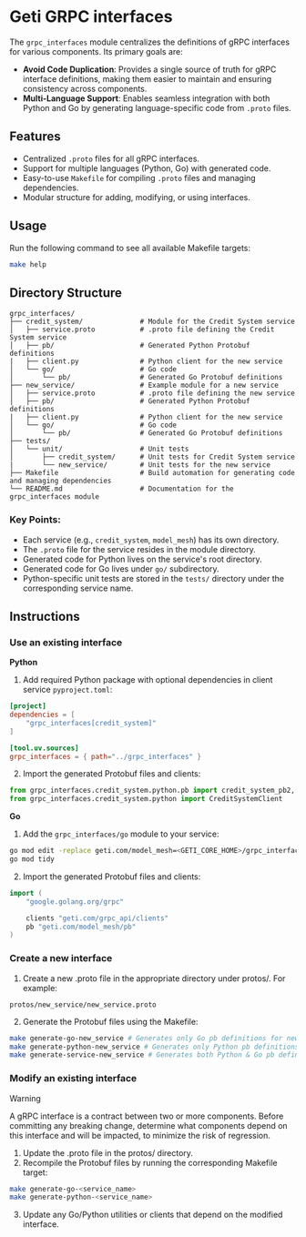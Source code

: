 # Geti GRPC interfaces

The `grpc_interfaces` module centralizes the definitions of gRPC interfaces for various components. Its primary goals are:
- **Avoid Code Duplication**: Provides a single source of truth for gRPC interface definitions, making them easier to maintain and ensuring consistency across components.
- **Multi-Language Support**: Enables seamless integration with both Python and Go by generating language-specific code from `.proto` files.

## Features
- Centralized `.proto` files for all gRPC interfaces.
- Support for multiple languages (Python, Go) with generated code.
- Easy-to-use `Makefile` for compiling `.proto` files and managing dependencies.
- Modular structure for adding, modifying, or using interfaces.

## Usage
Run the following command to see all available Makefile targets:

```bash
make help
```

## Directory Structure

```plaintext
grpc_interfaces/
├── credit_system/              # Module for the Credit System service
│   ├── service.proto           # .proto file defining the Credit System service
│   ├── pb/                     # Generated Python Protobuf definitions
|   ├── client.py               # Python client for the new service
│   └── go/                     # Go code
│       └── pb/                 # Generated Go Protobuf definitions
├── new_service/                # Example module for a new service
│   ├── service.proto           # .proto file defining the new service
│   ├── pb/                     # Generated Python Protobuf definitions
|   ├── client.py               # Python client for the new service
│   └── go/                     # Go code
│       └── pb/                 # Generated Go Protobuf definitions
├── tests/
│   └── unit/                   # Unit tests
│       ├── credit_system/      # Unit tests for Credit System service
|       └── new_service/        # Unit tests for the new service
├── Makefile                    # Build automation for generating code and managing dependencies
└── README.md                   # Documentation for the grpc_interfaces module
```

### Key Points:
- Each service (e.g., `credit_system`, `model_mesh`) has its own directory.
- The `.proto` file for the service resides in the module directory.
- Generated code for Python lives on the service's root directory.
- Generated code for Go lives under `go/` subdirectory.
- Python-specific unit tests are stored in the `tests/` directory under the corresponding service name.


## Instructions

### Use an existing interface

**Python**
1. Add required Python package with optional dependencies in client service `pyproject.toml`:

```toml
[project]
dependencies = [
    "grpc_interfaces[credit_system]"
]

[tool.uv.sources]
grpc_interfaces = { path="../grpc_interfaces" }
```

2. Import the generated Protobuf files and clients:

```python
from grpc_interfaces.credit_system.python.pb import credit_system_pb2, credit_system_pb2_grpc
from grpc_interfaces.credit_system.python import CreditSystemClient
```

**Go**
1. Add the `grpc_interfaces/go` module to your service:

```bash
go mod edit -replace geti.com/model_mesh=<GETI_CORE_HOME>/grpc_interfaces/model_mesh/go
go mod tidy
```

2. Import the generated Protobuf files and clients:

```go
import (
    "google.golang.org/grpc"

    clients "geti.com/grpc_api/clients"
    pb "geti.com/model_mesh/pb"    
)
```

### Create a new interface

1. Create a new .proto file in the appropriate directory under protos/. For example:

```
protos/new_service/new_service.proto
```

2. Generate the Protobuf files using the Makefile:

```bash
make generate-go-new_service # Generates only Go pb definitions for new_service
make generate-python-new_service # Generates only Python pb definitions for new_service
make generate-service-new_service # Generates both Python & Go pb definitions for new_service
```

### Modify an existing interface

> [!WARNING]  
> A gRPC interface is a contract between two or more components. Before committing any breaking change,
> determine what components depend on this interface and will be impacted, to minimize the risk of regression.

1. Update the .proto file in the protos/ directory.
2. Recompile the Protobuf files by running the corresponding Makefile target:

```bash
make generate-go-<service_name>
make generate-python-<service_name>
```

3. Update any Go/Python utilities or clients that depend on the modified interface.
